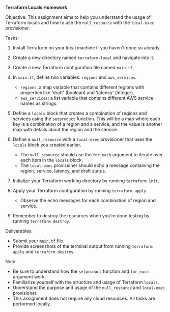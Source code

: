 **Terraform Locals Homework**

Objective: 
This assignment aims to help you understand the usage of Terraform locals and how to use the `null_resource` with the `local-exec` provisioner. 

Tasks:
1. Install Terraform on your local machine if you haven't done so already.

2. Create a new directory named `terraform-local` and navigate into it.

3. Create a new Terraform configuration file named `main.tf`.

4. In `main.tf`, define two variables: `regions` and `aws_services`. 

    - `regions`: a map variable that contains different regions with properties like 'draft' (boolean) and 'latency' (integer).
    - `aws_services`: a list variable that contains different AWS service names as strings.

5. Define a `locals` block that creates a combination of regions and services using the `setproduct` function. This will be a map where each key is a combination of a region and a service, and the value is another map with details about the region and the service.

6. Define a `null_resource` with a `local-exec` provisioner that uses the `locals` block you created earlier.
   
   - The `null_resource` should use the `for_each` argument to iterate over each item in the `locals` block.
   - The `local-exec` provisioner should echo a message containing the region, service, latency, and draft status.

7. Initialize your Terraform working directory by running `terraform init`.

8. Apply your Terraform configuration by running `terraform apply`.

   - Observe the echo messages for each combination of region and service.

9. Remember to destroy the resources when you're done testing by running `terraform destroy`.

Deliverables:
- Submit your `main.tf` file.
- Provide screenshots of the terminal output from running `terraform apply` and `terraform destroy`.

Note: 
- Be sure to understand how the `setproduct` function and `for_each` argument work.
- Familiarize yourself with the structure and usage of Terraform `locals`.
- Understand the purpose and usage of the `null_resource` and `local-exec` provisioner.
- This assignment does not require any cloud resources. All tasks are performed locally.



